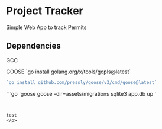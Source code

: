 <h1> Project Tracker </h1>

<p>Simple Web App to track Permits</p>

<h2> Dependencies</h2>
<p> GCC </p>
<p> GOOSE
`go install golang.org/x/tools/gopls@latest`

```go
`go install github.com/pressly/goose/v3/cmd/goose@latest`
```

</ln>
```go
`goose goose -dir=assets/migrations sqlite3 app.db up `

```


test
</p>

